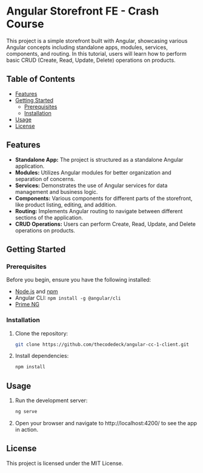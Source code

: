 # Angular Storefront FE - Crash Course

This project is a simple storefront built with Angular, showcasing various Angular concepts including standalone apps, modules, services, components, and routing. In this tutorial, users will learn how to perform basic CRUD (Create, Read, Update, Delete) operations on products.

## Table of Contents

- [Features](#features)
- [Getting Started](#getting-started)
  - [Prerequisites](#prerequisites)
  - [Installation](#installation)
- [Usage](#usage)
- [License](#license)

## Features

- **Standalone App:** The project is structured as a standalone Angular application.
- **Modules:** Utilizes Angular modules for better organization and separation of concerns.
- **Services:** Demonstrates the use of Angular services for data management and business logic.
- **Components:** Various components for different parts of the storefront, like product listing, editing, and addition.
- **Routing:** Implements Angular routing to navigate between different sections of the application.
- **CRUD Operations:** Users can perform Create, Read, Update, and Delete operations on products.

## Getting Started

### Prerequisites

Before you begin, ensure you have the following installed:

- [Node.js](https://nodejs.org/) and [npm](https://www.npmjs.com/)
- Angular CLI: `npm install -g @angular/cli`
- [Prime NG](https://primeng.org/)

### Installation

1. Clone the repository:

   ```bash
   git clone https://github.com/thecodedeck/angular-cc-1-client.git
   ```

2. Install dependencies:
   ```bash
   npm install
   ```

## Usage

1. Run the development server:
   ```bash
   ng serve
   ```
2. Open your browser and navigate to http://localhost:4200/ to see the app in action.

## License

This project is licensed under the MIT License.
